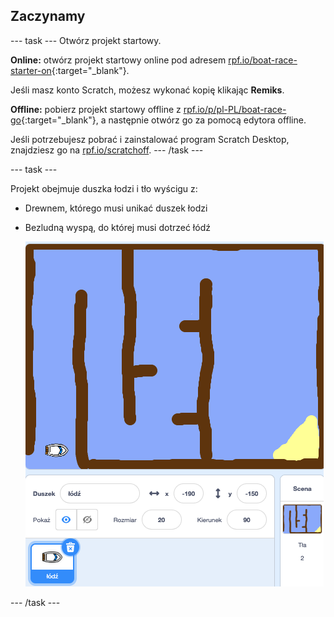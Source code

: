 ## Zaczynamy

--- task --- Otwórz projekt startowy.

**Online:** otwórz projekt startowy online pod adresem [rpf.io/boat-race-starter-on](http://rpf.io/boat-race-starter-on){:target="_blank"}.

Jeśli masz konto Scratch, możesz wykonać kopię klikając **Remiks**.

**Offline:** pobierz projekt startowy offline z [rpf.io/p/pl-PL/boat-race-go](http://rpf.io/p/pl-PL/boat-race-go){:target="_blank"}, a następnie otwórz go za pomocą edytora offline.

Jeśli potrzebujesz pobrać i zainstalować program Scratch Desktop, znajdziesz go na [rpf.io/scratchoff](http://rpf.io/scratchoff). --- /task ---

--- task ---

Projekt obejmuje duszka łodzi i tło wyścigu z:

- Drewnem, którego musi unikać duszek łodzi
- Bezludną wyspą, do której musi dotrzeć łódź
    
    ![zrzut ekranu](images/boat-starter.png)

--- /task ---